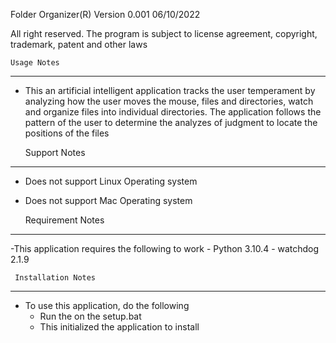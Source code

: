 Folder Organizer(R) Version 0.001 06/10/2022

All right reserved. 
The program is subject to license agreement, copyright,
trademark, patent and other laws

	Usage Notes
---------------------------------------------------------------------
- This an artificial intelligent application tracks the user temperament 
by analyzing how the user moves the mouse, files and directories, watch and 
organize files into individual directories. The application follows the pattern 
of the user to determine the analyzes of judgment to locate the positions of the files

	Support Notes
-----------------------------------------------------------------

 - Does not support Linux Operating system
 - Does not support Mac Operating system



	Requirement Notes
-----------------------------------------------------------------
 -This application requires the following to work
	- Python 3.10.4
	- watchdog 2.1.9


     Installation Notes
----------------------------------------------------------------
 - To use this application, do the following
	- Run the on the setup.bat 
	- This initialized the application to install
	

